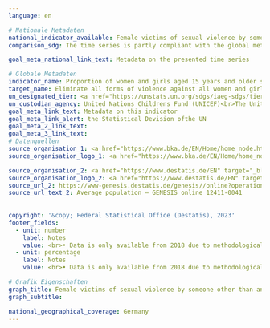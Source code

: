 ```yaml
---
language: en    

# Nationale Metadaten    
national_indicator_available: Female victims of sexual violence by someone other than an intimate partner    
comparison_sdg: The time series is partly compliant with the global metadata.    

goal_meta_national_link_text: Metadata on the presented time series    

# Globale Metadaten    
indicator_name: Proportion of women and girls aged 15 years and older subjected to sexual violence by persons other than an intimate partner in the previous 12 months, by age and place of occurrence    
target_name: Eliminate all forms of violence against all women and girls in the public and private spheres, including trafficking and sexual and other types of exploitation    
un_designated_tier: <a href="https://unstats.un.org/sdgs/iaeg-sdgs/tier-classification/" title="Click here for more information on the UN tier classification."  target="_blank" onclick="return confirm_alert(this);">Tier II</a>    
un_custodian_agency: United Nations Childrens Fund (UNICEF)<br>The United Nations Entity for Gender Equality and the Empowerment of Women (UN Women)<br>United Nations Population Fund (UNFPA)<br>World Health Organization (WHO)<br>United Nations Office on Drugs and Crime (UNODC)    
goal_meta_link_text: Metadata on this indicator    
goal_meta_link_alert: the Statistical Devision ofthe UN    
goal_meta_2_link_text:     
goal_meta_3_link_text:         
# Datenquellen
source_organisation_1: <a href="https://www.bka.de/EN/Home/home_node.htm" target="_blank" onclick="return confirm_alert('');"> Federal Criminal Police Office </a>
source_organisation_logo_1: <a href="https://www.bka.de/EN/Home/home_node.htm" target="_blank" onclick="return confirm_alert('');"><img src="https://g205sdgs.github.io/sdg-indicators/public/OrgImgEn/bka.png" alt="Logo bka" style="height:60px; width:148px"/></a>

source_organisation_2: <a href="https://www.destatis.de/EN" target="_blank"> Federal Statistical Office (Destatis) </a>
source_organisation_logo_2: <a href="https://www.destatis.de/EN" target="_blank"><img src="https://g205sdgs.github.io/sdg-indicators/public/OrgImgEn/destatis.png" alt="Logo destatis" style="height:60px; width:148px"/></a>
source_url_2: https://www-genesis.destatis.de/genesis//online?operation=table&code=12411-0041&bypass=true&levelindex=1&levelid=1639396599054#abreadcrumb
source_url_text_2: Average population – GENESIS online 12411-0041
    
    
copyright: '&copy; Federal Statistical Office (Destatis), 2023'    
footer_fields:
  - unit: number
    label: Notes
    value: <br>• Data is only available from 2018 due to methodological changes. The data is based on a special evaluation and is not publicly available.<br>• For recorded victims, the year of the offence can also be before the reporting year (outgoing statistics). Persons who were recorded as victims more than once in the reporting year are counted more than once accordingly.
  - unit: percentage
    label: Notes
    value: <br>• Data is only available from 2018 due to methodological changes. The data is based on a special evaluation and is not publicly available.<br>• For recorded victims, the year of the offence can also be before the reporting year (outgoing statistics). Persons who were recorded as victims more than once in the reporting year are counted more than once accordingly.<br>• In contrast to the police crime statistics (PKS), the average population is used to calculate the number of victims per 100,000 inhabitants instead of the population as of 31 December of the previous year.    

# Grafik Eigenschaften    
graph_title: Female victims of sexual violence by someone other than an intimate partner
graph_subtitle:     

national_geographical_coverage: Germany    
---
```


<span></span>